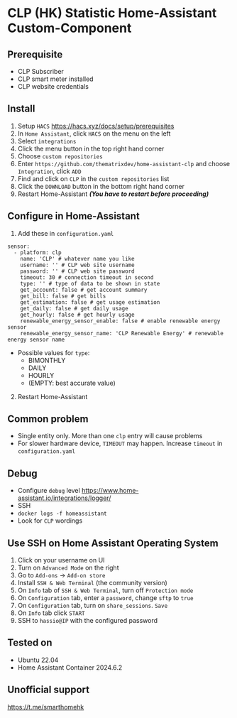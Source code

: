 # CLP (HK) Statistic Home-Assistant Custom-Component 

## Prerequisite
- CLP Subscriber
- CLP smart meter installed
- CLP website credentials

## Install
1. Setup `HACS` https://hacs.xyz/docs/setup/prerequisites
2. In `Home Assistant`, click `HACS` on the menu on the left
3. Select `integrations`
4. Click the menu button in the top right hand corner
5. Choose `custom repositories`
6. Enter `https://github.com/thematrixdev/home-assistant-clp` and choose `Integration`, click `ADD`
7. Find and click on `CLP` in the `custom repositories` list
8. Click the `DOWNLOAD` button in the bottom right hand corner
9. Restart Home-Assistant ***(You have to restart before proceeding)***

## Configure in Home-Assistant
1. Add these in `configuration.yaml`
```
sensor:
  - platform: clp
    name: 'CLP' # whatever name you like
    username: '' # CLP web site username
    password: '' # CLP web site password
    timeout: 30 # connection timeout in second
    type: '' # type of data to be shown in state
    get_account: false # get account summary
    get_bill: false # get bills
    get_estimation: false # get usage estimation
    get_daily: false # get daily usage
    get_hourly: false # get hourly usage
    renewable_energy_sensor_enable: false # enable renewable energy sensor
    renewable_energy_sensor_name: 'CLP Renewable Energy' # renewable energy sensor name
```
- Possible values for `type`:
  - BIMONTHLY
  - DAILY
  - HOURLY
  - (EMPTY: best accurate value)
2. Restart Home-Assistant

## Common problem
- Single entity only. More than one `clp` entry will cause problems
- For slower hardware device, `TIMEOUT` may happen. Increase `timeout` in `configuration.yaml`

## Debug
- Configure `debug` level https://www.home-assistant.io/integrations/logger/
- SSH
- `docker logs -f homeassistant`
- Look for `CLP` wordings

## Use SSH on Home Assistant Operating System
1. Click on your username on UI
2. Turn on `Advanced Mode` on the right
3. Go to `Add-ons` -> `Add-on store`
4. Install `SSH & Web Terminal` (the community version)
5. On `Info` tab of `SSH & Web Terminal`, turn off `Protection mode`
6. On `Configuration` tab, enter a `password`, change `sftp` to `true`
7. On `Configuration` tab, turn on `share_sessions`. `Save`
8. On `Info` tab click `START`
9. SSH to `hassio@IP` with the configured password

## Tested on
- Ubuntu 22.04
- Home Assistant Container 2024.6.2

## Unofficial support
https://t.me/smarthomehk
